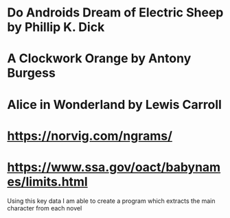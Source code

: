 # Do Androids Dream of Electric Sheep by Phillip K. Dick
# A Clockwork Orange by Antony Burgess
# Alice in Wonderland by Lewis Carroll
# https://norvig.com/ngrams/
# https://www.ssa.gov/oact/babynames/limits.html

Using this key data I am able to create a program which extracts the main character from each novel